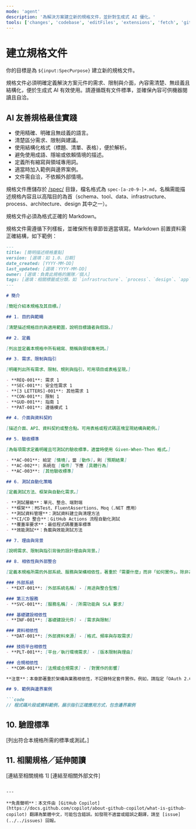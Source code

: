 ```yaml
---
mode: 'agent'
description: '為解決方案建立新的規格文件，並針對生成式 AI 優化。'
tools: ['changes', 'codebase', 'editFiles', 'extensions', 'fetch', 'githubRepo', 'openSimpleBrowser', 'problems', 'runTasks', 'search', 'searchResults', 'terminalLastCommand', 'terminalSelection', 'testFailure', 'usages', 'vscodeAPI']
---
```

# 建立規格文件

你的目標是為 `${input:SpecPurpose}` 建立新的規格文件。

規格文件必須明確定義解決方案元件的需求、限制與介面，內容需清楚、無歧義且結構化，便於生成式 AI 有效使用。請遵循既有文件標準，並確保內容可供機器閱讀且自洽。

## AI 友善規格最佳實踐

- 使用精確、明確且無歧義的語言。
- 清楚區分需求、限制與建議。
- 使用結構化格式（標題、清單、表格），便於解析。
- 避免使用成語、隱喻或依賴情境的描述。
- 定義所有縮寫與領域專用詞。
- 適當時加入範例與邊界案例。
- 文件需自洽，不依賴外部情境。

規格文件應儲存於 [/spec/](/spec/) 目錄，檔名格式為 `spec-[a-z0-9-]+.md`，名稱需能描述規格內容且以高階目的為首（schema、tool、data、infrastructure、process、architecture、design 其中之一）。

規格文件必須為格式正確的 Markdown。

規格文件需遵循下列樣板，並確保所有章節皆適當填寫。Markdown 前置資料需正確結構，如下範例：

```md
---
title: [簡明描述規格重點]
version: [選填：如 1.0、日期]
date_created: [YYYY-MM-DD]
last_updated: [選填：YYYY-MM-DD]
owner: [選填：負責此規格的團隊／個人]
tags: [選填：相關標籤或分類，如 `infrastructure`、`process`、`design`、`app` 等]
---

# 簡介

[簡短介紹本規格及其目標。]

## 1. 目的與範疇

[清楚描述規格目的與適用範圍，說明目標讀者與假設。]

## 2. 定義

[列出並定義本規格中所有縮寫、簡稱與領域專用詞。]

## 3. 需求、限制與指引

[明確列出所有需求、限制、規則與指引，可用項目或表格呈現。]

- **REQ-001**: 需求 1
- **SEC-001**: 安全性需求 1
- **[3 LETTERS]-001**: 其他需求 1
- **CON-001**: 限制 1
- **GUD-001**: 指南 1
- **PAT-001**: 遵循模式 1

## 4. 介面與資料契約

[描述介面、API、資料契約或整合點。可用表格或程式碼區塊呈現結構與範例。]

## 5. 驗收標準

[為每項需求定義明確且可測試的驗收標準，適當時使用 Given-When-Then 格式。]

- **AC-001**: 給定 [情境]，當 [動作]，則 [預期結果]
- **AC-002**: 系統在 [條件] 下應 [具體行為]
- **AC-003**: [其他驗收標準]

## 6. 測試自動化策略

[定義測試方法、框架與自動化需求。]

- **測試層級**：單元、整合、端對端
- **框架**：MSTest、FluentAssertions、Moq（.NET 應用）
- **測試資料管理**：測試資料建立與清理方法
- **CI/CD 整合**：GitHub Actions 流程自動化測試
- **覆蓋率要求**：最低程式碼覆蓋率標準
- **效能測試**：負載與效能測試方法

## 7. 理由與背景

[說明需求、限制與指引背後的設計理由與背景。]

## 8. 相依性與外部整合

[定義本規格所需的外部系統、服務與架構相依性，著重於「需要什麼」而非「如何實作」。除非為架構限制，否則避免指定特定套件或函式庫版本。]

### 外部系統
- **EXT-001**: [外部系統名稱] - [用途與整合型態]

### 第三方服務
- **SVC-001**: [服務名稱] - [所需功能與 SLA 要求]

### 基礎建設相依性
- **INF-001**: [基礎建設元件] - [需求與限制]

### 資料相依性
- **DAT-001**: [外部資料來源] - [格式、頻率與存取需求]

### 技術平台相依性
- **PLT-001**: [平台／執行環境需求] - [版本限制與理由]

### 合規相依性
- **COM-001**: [法規或合規需求] - [對實作的影響]

**注意**：本章節著重於架構與業務相依性，不記錄特定套件實作。例如，請指定「OAuth 2.0 認證函式庫」而非「Microsoft.AspNetCore.Authentication.JwtBearer v6.0.1」。

## 9. 範例與邊界案例

```code
// 程式碼片段或資料範例，展示指引正確應用方式，包含邊界案例
```

## 10. 驗證標準

[列出符合本規格所需的標準或測試。]

## 11. 相關規格／延伸閱讀

[連結至相關規格 1]
[連結至相關外部文件]
```

---

**免責聲明**：本文件由 [GitHub Copilot](https://docs.github.com/copilot/about-github-copilot/what-is-github-copilot) 翻譯為繁體中文，可能包含錯誤。如發現不適當或錯誤之翻譯，請至 [issue](../../issues) 回報。
